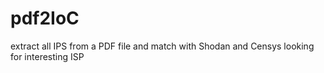 # pdf2IoC
extract all IPS from a PDF file and match with Shodan and Censys looking for interesting ISP
